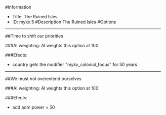 #Information
 - Title: The Ruined Isles
 - ID: mykx.5
#Description
The Ruined Isles
#Options

___
##Time to shift our priorities

###AI weighting:
AI weights this option at 100


###Efects:<ul><li>country gets the modifier "mykx_colonial_focus" for 50 years</li></ul>

___
##We must not overextend ourselves

###AI weighting:
AI weights this option at 100


###Efects:<ul><li>add adm power = 50</li></ul>
